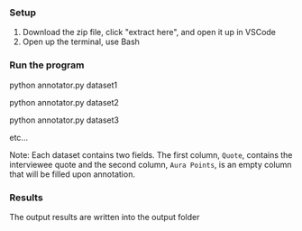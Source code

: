 ### Setup

1. Download the zip file, click "extract here", and open it up in VSCode
2. Open up the terminal, use Bash

### Run the program

python annotator.py dataset1

python annotator.py dataset2

python annotator.py dataset3

etc...

Note: Each dataset contains two fields. The first column, `Quote`, contains the interviewee quote and the second column, `Aura Points`, is an empty column that will be filled upon annotation.

### Results

The output results are written into the output folder

